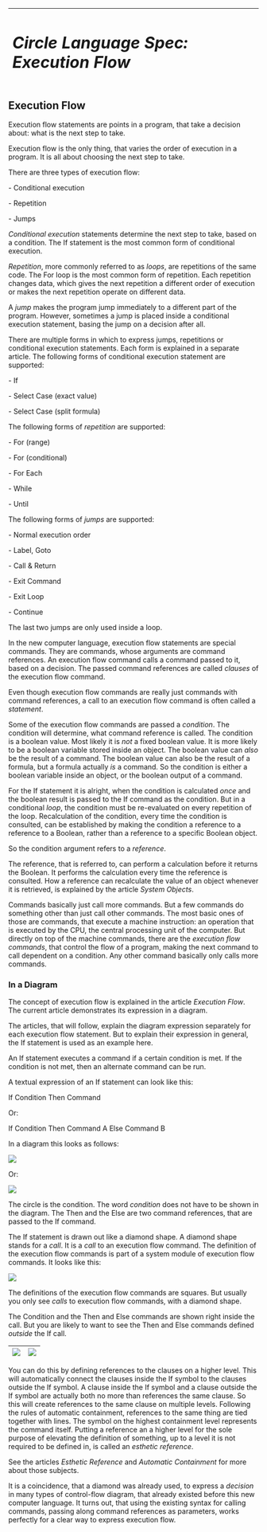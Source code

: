 ﻿|<h1>***Circle Language Spec: Execution Flow***</h1>|
| :- |
## **Execution Flow**
Execution flow statements are points in a program, that take a decision about: what is the next step to take.

Execution flow is the only thing, that varies the order of execution in a program. It is all about choosing the next step to take.

There are three types of execution flow:

\- Conditional execution

\- Repetition

\- Jumps

*Conditional execution* statements determine the next step to take, based on a condition. The If statement is the most common form of conditional execution.

*Repetition*, more commonly referred to as *loops*, are repetitions of the same code. The For loop is the most common form of repetition. Each repetition changes data, which gives the next repetition a different order of execution or makes the next repetition operate on different data.

A *jump* makes the program jump immediately to a different part of the program. However, sometimes a jump is placed inside a conditional execution statement, basing the jump on a decision after all.

There are multiple forms in which to express jumps, repetitions or conditional execution statements. Each form is explained in a separate article. The following forms of conditional execution statement are supported:



\- If

\- Select Case (exact value)

\- Select Case (split formula)

The following forms of *repetition* are supported:

\- For (range)

\- For (conditional)

\- For Each

\- While

\- Until

The following forms of *jumps* are supported:

\- Normal execution order

\- Label, Goto

\- Call & Return

\- Exit Command

\- Exit Loop

\- Continue

The last two jumps are only used inside a loop.

In the new computer language, execution flow statements are special commands. They are commands, whose arguments are command references. An execution flow command calls a command passed to it, based on a decision. The passed command references are called *clauses* of the execution flow command.

Even though execution flow commands are really just commands with command references, a call to an execution flow command is often called a *statement*.

Some of the execution flow commands are passed a *condition*. The condition will determine, what command reference is called. The condition is a boolean value. Most likely it is *not* a fixed boolean value. It is more likely to be a boolean variable stored inside an object. The boolean value can *also* be the result of a command. The boolean value can also be the result of a formula, but a formula actually *is* a command. So the condition is either a boolean variable inside an object, or the boolean output of a command.

For the If statement it is alright, when the condition is calculated *once* and the boolean result is passed to the If command as the condition. But in a conditional *loop*, the condition must be re-evaluated on every repetition of the loop. Recalculation of the condition, every time the condition is consulted, can be established by making the condition a reference to a reference to a Boolean, rather than a reference to a specific Boolean object.

So the condition argument refers to a *reference*.

The reference, that is referred to, can perform a calculation before it returns the Boolean. It performs the calculation every time the reference is consulted. How a reference can recalculate the value of an object whenever it is retrieved, is explained by the article *System Objects*.

Commands basically just call more commands. But a few commands do something other than just call other commands. The most basic ones of those are commands, that execute a machine instruction: an operation that is executed by the CPU, the central processing unit of the computer. But directly on top of the machine commands, there are the *execution flow commands*, that control the flow of a program, making the next command to call dependent on a condition. Any other command basically only calls more commands.
### **In a Diagram**
The concept of execution flow is explained in the article *Execution Flow*. The current article demonstrates its expression in a diagram.

The articles, that will follow, explain the diagram expression separately for each execution flow statement. But to explain their expression in general, the If statement is used as an example here.

An If statement executes a command if a certain condition is met. If the condition is not met, then an alternate command can be run.

A textual expression of an If statement can look like this:

If  Condition  Then  Command

Or:

If  Condition  Then  Command A  Else  Command B

In a diagram this looks as follows:

![](images/1.%20Introduction%20to%20Execution%20Flow.001.png)

Or:

![](images/1.%20Introduction%20to%20Execution%20Flow.002.png)

The circle is the condition. The word *condition* does not have to be shown in the diagram. The Then and the Else are two command references, that are passed to the If command.

The If statement is drawn out like a diamond shape. A diamond shape stands for a *call*. It is a *call* to an execution flow command. The definition of the execution flow commands is part of a system module of execution flow commands. It looks like this:

![](images/1.%20Introduction%20to%20Execution%20Flow.003.png)

The definitions of the execution flow commands are squares. But usually you only see *calls* to execution flow commands, with a diamond shape.

The Condition and the Then and Else commands are shown right inside the call. But you are likely to want to see the Then and Else commands defined *outside* the If call.


|![](images/1.%20Introduction%20to%20Execution%20Flow.004.png)|![](images/1.%20Introduction%20to%20Execution%20Flow.005.png)|
| :-: | :-: |

You can do this by defining references to the clauses on a higher level. This will automatically connect the clauses inside the If symbol to the clauses outside the If symbol. A clause inside the If symbol and a clause outside the If symbol are actually both no more than references the same clause. So this will create references to the same clause on multiple levels. Following the rules of automatic containment, references to the same thing are tied together with lines. The symbol on the highest containment level represents the command itself. Putting a reference an a higher level for the sole purpose of elevating the definition of something, up to a level it is not required to be defined in, is called an *esthetic reference*.

See the articles *Esthetic Reference* and *Automatic Containment* for more about those subjects.

It is a coincidence, that a diamond was already used, to express a *decision* in many types of control-flow diagram, that already existed before this new computer language. It turns out, that using the existing syntax for calling commands, passing along command references as parameters, works perfectly for a clear way to express execution flow.

